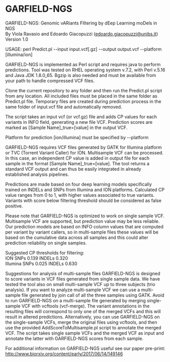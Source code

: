 # GARFIELD-NGS
GARFIELD-NGS: Genomic vARiants FIltering by dEep Learning moDels in NGS
<br> By Viola Ravasio and Edoardo Giacopuzzi (edoardo.giacopuzzi@unibs.it)
Version 1.0

USAGE: perl Predict.pl --input input.vcf[.gz] --output output.vcf --platform [illumina/ion]

GARFIELD-NGS is implemented as Perl script and requires java to perform predictions. Tool was tested on RHEL operating system v.7.2, with Perl v.5.16 and Java JDK 1.8.0_65. Bgzip is also needed and must be available from your path to handle compressed VCF files.

Clone the current repository to any folder and then run the Predict.pl script from any location. All included files must be placed in the same folder as Predict.pl file. Temporary files are created during prediction process in the same folder of input.vcf file and automatically removed.

The script takes an input vcf (or vcf.gz) file and adds CP values for each variants in INFO field, generating a new file VCF. Prediction scores are marked as [Sample Name]_true=[value] in the output VCF. 

Platform for prediction [ion/illumina] must be specified by --platform

GARFIELD-NGS requires VCF files generated by GATK for Illumina platform or TVC (Torrent Variant Caller) for ION. Multisample VCF can be processed. In this case, an independent CP value is added in output file for each sample in the format [Sample Name]_true=[value].
The tool returns a standard VCF output and can thus be easily integrated in already established analysis pipelines.

Predictions are made based on four deep learning models specifically trained on INDELs and SNPs from Illumina and ION platforms. Calculated CP value ranges from 0 to 1, with higher values associated to true variants.
Variants with score below filtering threshold should be considered as false positive. 

Please note that GARFIELD-NGS is optimized to work on single sample VCF. Multisample VCF are supported, but prediction value may be less reliable. Our prediction models are based on INFO column values that are computed per variant by variant callers, so in multi-sample files these values will be based on the cumulative data across all samples and this could alter prediction reliability on single samples.

Suggested CP thresholds for filtering:
<br><bold>ION</bold> SNPs 0.139  INDELs 0.320
<br><bold>Illumina</bold> SNPs 0.025 INDELs 0.630

<bold>Suggestions for analysis of multi-sample files</bold>
GARFIELD-NGS is designed to score variants in VCF files generated from single sample data. We have tested the tool also on small multi-sample VCF up to three subjects (trio analysis). 
If you want to analyze multi-sample VCF we can use a multi-sample file generated by join call of all the three samples using GATK. Avoid to run GARFIELD-NGS on a multi-sample file generated by merging single-sample VCF with vcftools (vcf-merge). The variant annotations in the resulting files will correspond to only one of the merged VCFs and this will result in altered predictions.
Alternatively, you can use GARFIELD-NGS on the single-sample VCFs, merge the original files using vcftools, and then use the provided AddScoreToMultisample.pl script to annotate the merged VCF. The script takes single sample VCFs and the merged VCF as input and annotate the latter with GARFIELD-NGS scores from each sample.


For additional information on GARFIELD-NGS useful see our paper pre-print:
http://www.biorxiv.org/content/early/2017/06/14/149146
